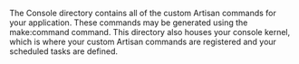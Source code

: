 The Console directory contains all of the custom Artisan commands for your application. These commands may be generated using the make:command command. This directory also houses your console kernel, which is where your custom Artisan commands are registered and your scheduled tasks are defined.
